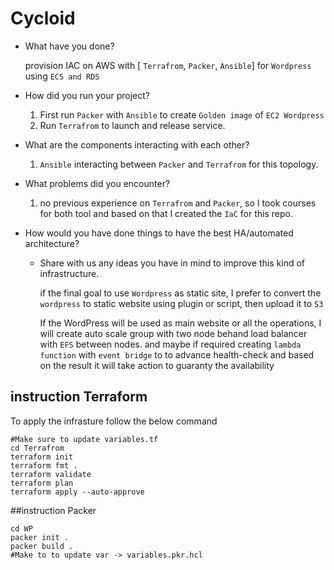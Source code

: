 # Cycloid

- What have you done?
    
    provision IAC on AWS with [ `Terrafrom`, `Packer`, `Ansible`] for `Wordpress` using `ECS and RDS`
    
- How did you run your project?
    1. First run `Packer` with `Ansible` to create `Golden image` of  `EC2 Wordpress`
    2. Run `Terrafrom` to launch and release service.
- What are the components interacting with each other?
    1. `Ansible` interacting between `Packer` and `Terrafrom` for this topology.
- What problems did you encounter?
    1. no previous experience on `Terrafrom` and `Packer`, so I took courses for both tool and based on that I created the `IaC`  for this repo.
- How would you have done things to have the best HA/automated architecture?
    - Share with us any ideas you have in mind to improve this kind of infrastructure.
        
        if the final goal to use `Wordpress` as static site, I prefer to convert the `wordpress` to static website using plugin or script, then upload it to `S3`
        
        If the WordPress will be used as main website or all the operations, I will create auto scale group with two node behand  load balancer with `EFS` between nodes. and maybe if required creating `lambda function` with `event bridge` to to advance health-check and based on the result it will take action to guaranty the availability


## instruction Terraform 
To apply the infrasture follow the below command

```
#Make sure to update variables.tf
cd Terrafrom
terraform init
terraform fmt . 
terraform validate
terraform plan
terraform apply --auto-approve

```

##instruction Packer

```
cd WP
packer init .
packer build .
#Make to to update var -> variables.pkr.hcl

```